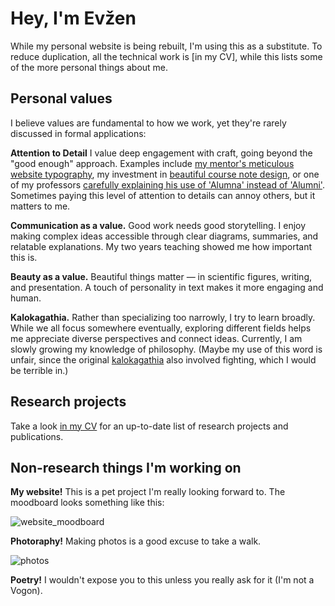 # Hey, I'm Evžen 

While my personal website is being rebuilt, I'm using this as a substitute. To reduce duplication, all the technical work is [in my CV], while this lists some of the more personal things about me.

## Personal values

I believe values are fundamental to how we work, yet they're rarely discussed in formal applications:

**Attention to Detail**
I value deep engagement with craft, going beyond the "good enough" approach. Examples include [my mentor's meticulous website typography](https://turntrout.com/design), my investment in [beautiful course note design](https://eugleo.github.io/bioinformatika/doc/zaklady-biochemie/notes.html), or one of my professors [carefully explaining his use of 'Alumna' instead of 'Alumni'](https://rycolab.io/). Sometimes paying this level of attention to details can annoy others, but it matters to me.

**Communication as a value.** Good work needs good storytelling. I enjoy making complex ideas accessible through clear diagrams, summaries, and relatable explanations. My two years teaching showed me how important this is.

**Beauty as a value.** Beautiful things matter — in scientific figures, writing, and presentation. A touch of personality in text makes it more engaging and human.

**Kalokagathia.** Rather than specializing too narrowly, I try to learn broadly. While we all focus somewhere eventually, exploring different fields helps me appreciate diverse perspectives and connect ideas. Currently, I am slowly growing my knowledge of philosophy. (Maybe my use of this word is unfair, since the original [kalokagathia](https://en.wikipedia.org/wiki/Kalos_kagathos) also involved fighting, which I would be terrible in.)

## Research projects

Take a look [in my CV](https://github.com/user-attachments/files/18307504/wybitul_cv_zhijing.pdf) for an up-to-date list of research projects and publications.

## Non-research things I'm working on

**My website!** This is a pet project I'm really looking forward to. The moodboard looks something like this:

![website_moodboard](https://github.com/user-attachments/assets/a9bc7cf3-7fb2-42c8-9145-38a589ef5345)

**Photoraphy!** Making photos is a good excuse to take a walk. 

![photos](https://github.com/user-attachments/assets/52fb969e-a56d-42bd-b8ac-660e78bb92a6)

**Poetry!** I wouldn't expose you to this unless you really ask for it (I'm not a Vogon).

